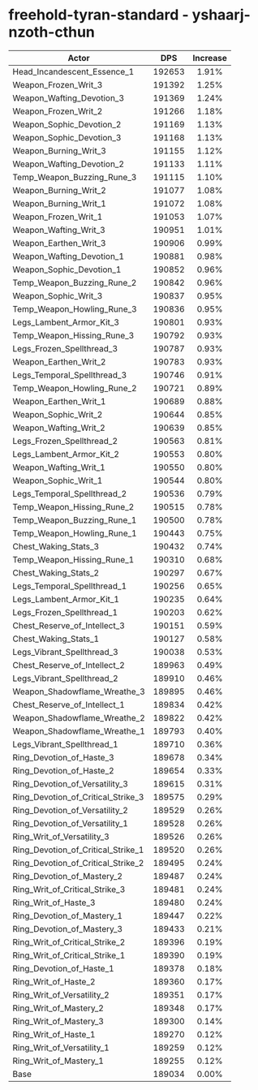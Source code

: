 # freehold-tyran-standard - yshaarj-nzoth-cthun
| Actor | DPS | Increase |
|---|:---:|:---:|
|Head_Incandescent_Essence_1|192653|1.91%|
|Weapon_Frozen_Writ_3|191392|1.25%|
|Weapon_Wafting_Devotion_3|191369|1.24%|
|Weapon_Frozen_Writ_2|191266|1.18%|
|Weapon_Sophic_Devotion_2|191169|1.13%|
|Weapon_Sophic_Devotion_3|191168|1.13%|
|Weapon_Burning_Writ_3|191155|1.12%|
|Weapon_Wafting_Devotion_2|191133|1.11%|
|Temp_Weapon_Buzzing_Rune_3|191115|1.10%|
|Weapon_Burning_Writ_2|191077|1.08%|
|Weapon_Burning_Writ_1|191072|1.08%|
|Weapon_Frozen_Writ_1|191053|1.07%|
|Weapon_Wafting_Writ_3|190951|1.01%|
|Weapon_Earthen_Writ_3|190906|0.99%|
|Weapon_Wafting_Devotion_1|190881|0.98%|
|Weapon_Sophic_Devotion_1|190852|0.96%|
|Temp_Weapon_Buzzing_Rune_2|190842|0.96%|
|Weapon_Sophic_Writ_3|190837|0.95%|
|Temp_Weapon_Howling_Rune_3|190836|0.95%|
|Legs_Lambent_Armor_Kit_3|190801|0.93%|
|Temp_Weapon_Hissing_Rune_3|190792|0.93%|
|Legs_Frozen_Spellthread_3|190787|0.93%|
|Weapon_Earthen_Writ_2|190783|0.93%|
|Legs_Temporal_Spellthread_3|190746|0.91%|
|Temp_Weapon_Howling_Rune_2|190721|0.89%|
|Weapon_Earthen_Writ_1|190689|0.88%|
|Weapon_Sophic_Writ_2|190644|0.85%|
|Weapon_Wafting_Writ_2|190639|0.85%|
|Legs_Frozen_Spellthread_2|190563|0.81%|
|Legs_Lambent_Armor_Kit_2|190553|0.80%|
|Weapon_Wafting_Writ_1|190550|0.80%|
|Weapon_Sophic_Writ_1|190544|0.80%|
|Legs_Temporal_Spellthread_2|190536|0.79%|
|Temp_Weapon_Hissing_Rune_2|190515|0.78%|
|Temp_Weapon_Buzzing_Rune_1|190500|0.78%|
|Temp_Weapon_Howling_Rune_1|190443|0.75%|
|Chest_Waking_Stats_3|190432|0.74%|
|Temp_Weapon_Hissing_Rune_1|190310|0.68%|
|Chest_Waking_Stats_2|190297|0.67%|
|Legs_Temporal_Spellthread_1|190256|0.65%|
|Legs_Lambent_Armor_Kit_1|190235|0.64%|
|Legs_Frozen_Spellthread_1|190203|0.62%|
|Chest_Reserve_of_Intellect_3|190151|0.59%|
|Chest_Waking_Stats_1|190127|0.58%|
|Legs_Vibrant_Spellthread_3|190038|0.53%|
|Chest_Reserve_of_Intellect_2|189963|0.49%|
|Legs_Vibrant_Spellthread_2|189910|0.46%|
|Weapon_Shadowflame_Wreathe_3|189895|0.46%|
|Chest_Reserve_of_Intellect_1|189834|0.42%|
|Weapon_Shadowflame_Wreathe_2|189822|0.42%|
|Weapon_Shadowflame_Wreathe_1|189793|0.40%|
|Legs_Vibrant_Spellthread_1|189710|0.36%|
|Ring_Devotion_of_Haste_3|189678|0.34%|
|Ring_Devotion_of_Haste_2|189654|0.33%|
|Ring_Devotion_of_Versatility_3|189615|0.31%|
|Ring_Devotion_of_Critical_Strike_3|189575|0.29%|
|Ring_Devotion_of_Versatility_2|189529|0.26%|
|Ring_Devotion_of_Versatility_1|189528|0.26%|
|Ring_Writ_of_Versatility_3|189526|0.26%|
|Ring_Devotion_of_Critical_Strike_1|189520|0.26%|
|Ring_Devotion_of_Critical_Strike_2|189495|0.24%|
|Ring_Devotion_of_Mastery_2|189487|0.24%|
|Ring_Writ_of_Critical_Strike_3|189481|0.24%|
|Ring_Writ_of_Haste_3|189480|0.24%|
|Ring_Devotion_of_Mastery_1|189447|0.22%|
|Ring_Devotion_of_Mastery_3|189433|0.21%|
|Ring_Writ_of_Critical_Strike_2|189396|0.19%|
|Ring_Writ_of_Critical_Strike_1|189390|0.19%|
|Ring_Devotion_of_Haste_1|189378|0.18%|
|Ring_Writ_of_Haste_2|189360|0.17%|
|Ring_Writ_of_Versatility_2|189351|0.17%|
|Ring_Writ_of_Mastery_2|189348|0.17%|
|Ring_Writ_of_Mastery_3|189300|0.14%|
|Ring_Writ_of_Haste_1|189270|0.12%|
|Ring_Writ_of_Versatility_1|189259|0.12%|
|Ring_Writ_of_Mastery_1|189255|0.12%|
|Base|189034|0.00%|
